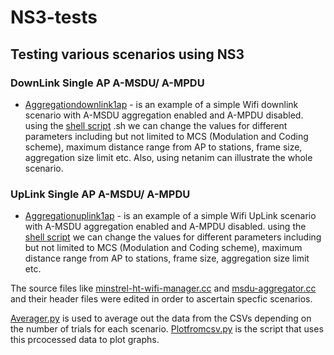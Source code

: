 # NS3-tests
## Testing various scenarios using NS3

### DownLink Single AP A-MSDU/ A-MPDU  
  * [Aggregationdownlink1ap](https://github.com/Nibamot/NS3-tests/blob/master/aggregationdownlink1ap.cc) - is an example of a simple Wifi downlink scenario with A-MSDU aggregation enabled and A-MPDU disabled. using the [shell script](https://github.com/Nibamot/NS3-tests/blob/master/aggregation_script_256bytes.sh) .sh we can change the values for different parameters including but not limited to MCS (Modulation and Coding scheme), maximum distance range from AP to stations, frame size, aggregation size limit etc. Also, using netanim can illustrate the whole scenario.

### UpLink Single AP A-MSDU/ A-MPDU  
* [Aggregationuplink1ap](https://github.com/Nibamot/NS3-tests/blob/master/aggregationuplink1ap.cc) - is an example of a simple Wifi UpLink scenario with A-MSDU aggregation enabled and A-MPDU disabled. using the [shell script](https://github.com/Nibamot/NS3-tests/blob/master/aggregation_script_256bytes.sh) we can change the values for different parameters including but not limited to MCS (Modulation and Coding scheme), maximum distance range from AP to stations, frame size, aggregation size limit etc.

The source files like [minstrel-ht-wifi-manager.cc](https://github.com/Nibamot/NS3-tests/blob/master/source/minstrel-ht-wifi-manager.cc) and [msdu-aggregator.cc](https://github.com/Nibamot/NS3-tests/blob/master/source/msdu-aggregator.cc) and their header files were edited in order to ascertain specfic scenarios. 

[Averager.py](https://github.com/Nibamot/NS3-tests/blob/master/averager.py) is used to average out the data from the CSVs depending on the number of trials for each scenario. [Plotfromcsv.py](https://github.com/Nibamot/NS3-tests/blob/master/plotfromcsv.py) is the script that uses this prcocessed data to plot graphs.
